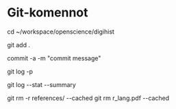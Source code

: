 # Git-komennot
cd ~/workspace/openscience/digihist

git add .

commit -a -m "commit message"

git log -p

git log --stat --summary


git rm -r references/ --cached
git rm  r_lang.pdf --cached
